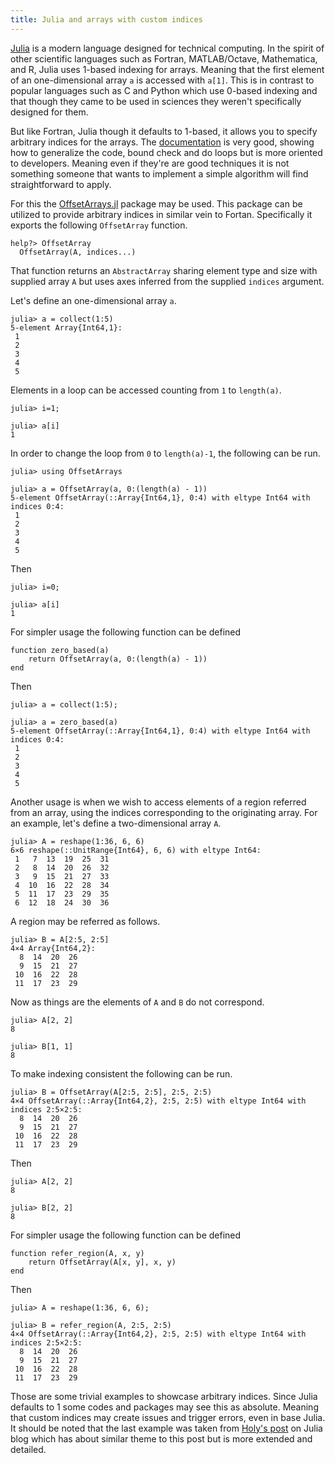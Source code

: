 ```yaml
---
title: Julia and arrays with custom indices
---
```

[Julia] is a  modern language designed for technical  computing.  In the
spirit  of other  scientific languages  such as  Fortran, MATLAB/Octave,
Mathematica, and R, Julia uses 1-based indexing for arrays. Meaning that
the  first element  of an  one-dimensional  array `a`  is accessed  with
`a[1]`. This  is in contrast to  popular languages such as  C and Python
which  use 0-based  indexing and  that though  they came  to be  used in
sciences they weren't specifically designed for them.

But like Fortran, Julia though it  defaults to 1-based, it allows you to
specify arbitrary indices  for the arrays.  The  [documentation] is very
good, showing how  to generalize the code, bound check  and do loops but
is  more oriented  to  developers.   Meaning even  if  they're are  good
techniques it is not something someone  that wants to implement a simple
algorithm will find straightforward to apply.

For this  the [OffsetArrays.jl][OffsetArrays] package may  be used. This
package can be utilized to provide  arbitrary indices in similar vein to
Fortan. Specifically it exports the following `OffsetArray` function.

```
help?> OffsetArray
  OffsetArray(A, indices...)
```

That function returns  an `AbstractArray` sharing element  type and size
with  supplied  array `A`  but  uses  axes  inferred from  the  supplied
`indices` argument.

Let's define an one-dimensional array `a`.

```
julia> a = collect(1:5)
5-element Array{Int64,1}:
 1
 2
 3
 4
 5
```

Elements in a loop can be accessed counting from `1` to `length(a)`.

```
julia> i=1;

julia> a[i]
1
```

In order to change the loop from `0` to `length(a)-1`, the following can
be run.

```
julia> using OffsetArrays

julia> a = OffsetArray(a, 0:(length(a) - 1))
5-element OffsetArray(::Array{Int64,1}, 0:4) with eltype Int64 with indices 0:4:
 1
 2
 3
 4
 5
```

Then

```
julia> i=0;

julia> a[i]
1
```

For simpler usage the following function can be defined

```
function zero_based(a)
    return OffsetArray(a, 0:(length(a) - 1))
end
```

Then

```
julia> a = collect(1:5);

julia> a = zero_based(a)
5-element OffsetArray(::Array{Int64,1}, 0:4) with eltype Int64 with indices 0:4:
 1
 2
 3
 4
 5
```

Another usage  is when we wish  to access elements of  a region referred
from  an  array, using  the  indices  corresponding to  the  originating
array. For an example, let's define a two-dimensional array `A`.

```
julia> A = reshape(1:36, 6, 6)
6×6 reshape(::UnitRange{Int64}, 6, 6) with eltype Int64:
 1   7  13  19  25  31
 2   8  14  20  26  32
 3   9  15  21  27  33
 4  10  16  22  28  34
 5  11  17  23  29  35
 6  12  18  24  30  36
```

A region may be referred as follows.

```
julia> B = A[2:5, 2:5]
4×4 Array{Int64,2}:
  8  14  20  26
  9  15  21  27
 10  16  22  28
 11  17  23  29
```

Now as things are the elements of `A` and `B` do not correspond.

```
julia> A[2, 2]
8

julia> B[1, 1]
8
```

To make indexing consistent the following can be run.

```
julia> B = OffsetArray(A[2:5, 2:5], 2:5, 2:5)
4×4 OffsetArray(::Array{Int64,2}, 2:5, 2:5) with eltype Int64 with indices 2:5×2:5:
  8  14  20  26
  9  15  21  27
 10  16  22  28
 11  17  23  29
```

Then

```
julia> A[2, 2]
8

julia> B[2, 2]
8
```

For simpler usage the following function can be defined

```
function refer_region(A, x, y)
    return OffsetArray(A[x, y], x, y)
end
```

Then

```
julia> A = reshape(1:36, 6, 6);

julia> B = refer_region(A, 2:5, 2:5)
4×4 OffsetArray(::Array{Int64,2}, 2:5, 2:5) with eltype Int64 with indices 2:5×2:5:
  8  14  20  26
  9  15  21  27
 10  16  22  28
 11  17  23  29
```

Those are  some trivial examples  to showcase arbitrary  indices.  Since
Julia defaults  to 1 some codes  and packages may see  this as absolute.
Meaning that custom  indices may create issues and  trigger errors, even
in base Julia.  It should be noted  that the last example was taken from
[Holy's post][Holy] on Julia blog which  has about similar theme to this
post but is more extended and detailed.

[Julia]: https://julialang.org/
[documentation]: https://docs.julialang.org/en/v1/devdocs/offset-arrays/
[OffsetArrays]: https://github.com/JuliaArrays/OffsetArrays.jl
[Holy]: https://julialang.org/blog/2017/04/offset-arrays/
